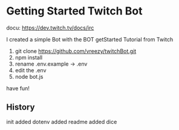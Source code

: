 # Getting Started Twitch Bot
docu: https://dev.twitch.tv/docs/irc

I created a simple Bot with the BOT getStarted Tutorial from Twitch

1. git clone https://github.com/vreezy/twitchBot.git
2. npm install
3. rename .env.example -> .env
4. edit the .env
5. node bot.js

have fun!

## History
init
added dotenv
added readme
added dice
